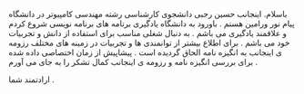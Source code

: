 باسلام.
اینجانب حسین رجبی دانشجوی کارشناسی رشته مهندسی کامپیوتر در دانشگاه پیام نور ورامین هستم . 
باورود به دانشگاه یادگیری برنامه های برنامه نویسی شروع کردم و علاقمند یادگیری می باشم .
به دنبال شغلی مناسب برای استفاده از دانش و تجربیات خود می باشم .
برای اطلاع بیشتر از توانمندی ها و تجربیات در زمینه های مختلف رزومه ی اینجانب به انگیزه نامه الحاق گردیده است . 
پیشاپیش از زمان اختصاصی داده شده برای بررسی انگیزه نامه و رزومه ی اینجانب کمال تشکر را به جای می آورم .

ارادتمند شما .
